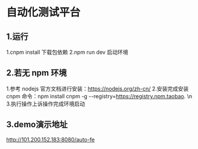 # 自动化测试平台

## 1.运行

1.cnpm install 下载包依赖
2.npm run dev 启动环境

## 2.若无 npm 环境

1.参考 nodejs 官方文档进行安装：https://nodejs.org/zh-cn/ 
2.安装完成安装 cnpm 命令：npm install cnpm -g --registry=https://registry.npm.taobao. \n 
3.执行操作上诉操作完成环境启动

## 3.demo演示地址
http://101.200.152.183:8080/auto-fe
